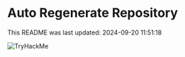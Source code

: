 # Auto Regenerate Repository

This README was last updated: 2024-09-20 11:51:18

 ![TryHackMe](https://tryhackme.com/badge/533634)